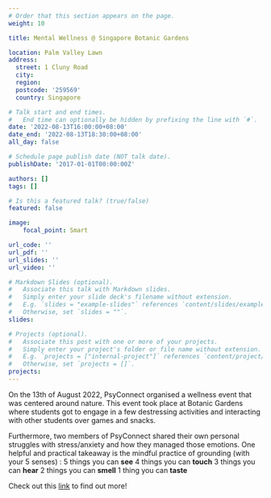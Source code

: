 ```yaml
---
# Order that this section appears on the page.
weight: 10

title: Mental Wellness @ Singapore Botanic Gardens

location: Palm Valley Lawn
address:
  street: 1 Cluny Road 
  city: 
  region: 
  postcode: '259569'
  country: Singapore

# Talk start and end times.
#   End time can optionally be hidden by prefixing the line with `#`.
date: '2022-08-13T16:00:00+08:00'
date_end: '2022-08-13T18:30:00+08:00'
all_day: false

# Schedule page publish date (NOT talk date).
publishDate: '2017-01-01T00:00:00Z'

authors: []
tags: []

# Is this a featured talk? (true/false)
featured: false

image:
    focal_point: Smart

url_code: ''
url_pdf: ''
url_slides: ''
url_video: ''

# Markdown Slides (optional).
#   Associate this talk with Markdown slides.
#   Simply enter your slide deck's filename without extension.
#   E.g. `slides = "example-slides"` references `content/slides/example-slides.md`.
#   Otherwise, set `slides = ""`.
slides:

# Projects (optional).
#   Associate this post with one or more of your projects.
#   Simply enter your project's folder or file name without extension.
#   E.g. `projects = ["internal-project"]` references `content/project/deep-learning/index.md`.
#   Otherwise, set `projects = []`.
projects:
---
```


On the 13th of August 2022, PsyConnect organised a wellness event that was centered around nature. This event took place at Botanic Gardens where students got to engage in a few destressing activities and interacting with other students over games and snacks. 

Furthermore, two members of PsyConnect shared their own personal struggles with stress/anxiety and how they managed those emotions. One helpful and practical takeaway is the mindful practice of grounding (with your 5 senses)
: 5 things you can **see**
  4 things you can **touch**
  3 things you can **hear**
  2 things you can **smell**
  1 thing you can **taste**

Check out this [link](https://www.mayoclinichealthsystem.org/hometown-health/speaking-of-health/5-4-3-2-1-countdown-to-make-anxiety-blast-off) to find out more!
